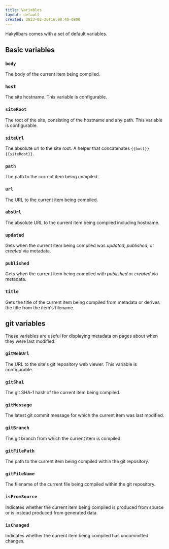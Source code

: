 ```yaml
---
title: Variables
layout: default
created: 2023-02-26T16:08:40-0800
---
```


Hakyllbars comes with a set of default variables.

## Basic variables

### `body`

The body of the current item being compiled.

### `host`

The site hostname. This variable is configurable.

### `siteRoot`

The root of the site, consisting of the hostname and any path. This variable is configurable.

### `siteUrl`

The absolute url to the site root. A helper that concatenates `{{host}}{{siteRoot}}`.

### `path`

The path to the current item being compiled.

### `url`

The URL to the current item being compiled.

### `absUrl`

The absolute URL to the current item being compiled including hostname.

### `updated`

Gets when the current item being compiled was _updated_, _published_, or _created_ via metadata.

### `published`

Gets when the current item being compiled with _published_ or _created_ via metadata.

### `title`

Gets the title of the current item being compiled from metadata or derives the title from the item's filename.

## git variables

These variables are useful for displaying metadata on pages about when they were last modified.

### `gitWebUrl`

The URL to the site's git repository web viewer. This variable is configurable.

### `gitSha1`

The git SHA-1 hash of the current item being compiled.

### `gitMessage`

The latest git commit message for which the current item was last modified.

### `gitBranch`

The git branch from which the current item is compiled.

### `gitFilePath`

The path to the current item being compiled within the git repository.

### `gitFileName`

The filename of the current file being compiled within the git repository.

### `isFromSource`

Indicates whether the current item being compiled is produced from source or is instead produced from generated data.

### `isChanged`

Indicates whether the current item being compiled has uncommitted changes.
